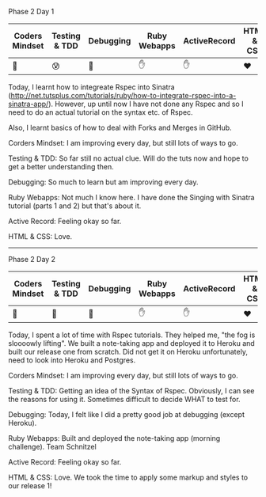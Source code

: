 Phase 2 Day 1 

| Coders Mindset | Testing & TDD | Debugging   | Ruby Webapps | ActiveRecord | HTML & CSS   |
| -------------- | ------------- | ---------   | ------------ | ------------ | ----------   |
|  :punch:		 | :cold_sweat:	 | :punch:	   |:raised_hand: | :raised_hand:| :heart:		|


Today, I learnt how to integreate Rspec into Sinatra (http://net.tutsplus.com/tutorials/ruby/how-to-integrate-rspec-into-a-sinatra-app/). However, up until now I have not done any Rspec and so I need to do an actual tutorial on the syntax etc. of Rspec.


Also, I learnt basics of how to deal with Forks and Merges in GitHub.


Corders Mindset: 
I am improving every day, but still lots of ways to go.

Testing & TDD: 
So far still no actual clue. Will do the tuts now and hope to get a better understanding then.

Debugging: 
So much to learn but am improving every day. 

Ruby Webapps: 
Not much I know here. I have done the Singing with Sinatra tutorial (parts 1 and 2) but that's about it.

Active Record: 
Feeling okay so far.

HTML & CSS: 
Love.


____________________________________________________________________


Phase 2 Day 2

| Coders Mindset | Testing & TDD | Debugging   | Ruby Webapps | ActiveRecord | HTML & CSS   |
| -------------- | ------------- | ---------   | ------------ | ------------ | ----------   |
|  :punch:		 | :bow:		 | :clap:	   |:raised_hand: | :raised_hand:| :heart:		|


Today, I spent a lot of time with Rspec tutorials. They helped me, "the fog is sloooowly lifting".
We built a note-taking app and deployed it to Heroku and built our release one from scratch. Did not get it on Heroku unfortunately, need to look into Heroku and Postgres.


Corders Mindset: 
I am improving every day, but still lots of ways to go.

Testing & TDD: 
Getting an idea of the Syntax of Rspec. Obviously, I can see the reasons for using it. Sometimes difficult to decide WHAT to test for.

Debugging: 
Today, I felt like I did a pretty good job at debugging (except Heroku).

Ruby Webapps: 
Built and deployed the note-taking app (morning challenge). Team Schnitzel 

Active Record: 
Feeling okay so far.

HTML & CSS: 
Love. We took the time to apply some markup and styles to our release 1!

